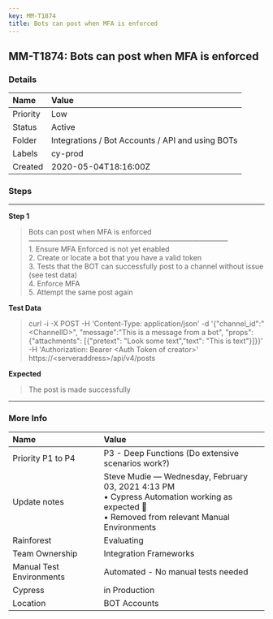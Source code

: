 ```yaml
---
key: MM-T1874
title: Bots can post when MFA is enforced
---
```


## MM-T1874: Bots can post when MFA is enforced

### Details

| Name     | Value                                            |
| :------- | :----------------------------------------------- |
| Priority | Low                                              |
| Status   | Active                                           |
| Folder   | Integrations / Bot Accounts / API and using BOTs |
| Labels   | cy-prod                                          |
| Created  | 2020-05-04T18:16:00Z                             |

### Steps

<hr/>

**Step 1**

> <article>Bots can post when MFA is enforced<br>————————————————————————————<br>1. Ensure MFA Enforced is not yet enabled<br>2. Create or locate a bot that you have a valid token<br>3. Tests that the BOT can successfully post to a channel without issue (see test data)<br>4. Enforce MFA<br>5. Attempt the same post again</article>

**Test Data**

> <article>curl -i -X POST -H 'Content-Type: application/json' -d '{"channel_id":"&lt;ChannelID&gt;", "message":"This is a message from a bot", "props":{"attachments": [{"pretext": "Look some text","text": "This is text"}]}}' -H 'Authorization: Bearer &lt;Auth Token of creator&gt;' https://&lt;serveraddress&gt;/api/v4/posts </article>

**Expected**

> <article>The post is made successfully</article>

<hr/>

### More Info

| Name                     | Value                                                                                                                                           |
| :----------------------- | :---------------------------------------------------------------------------------------------------------------------------------------------- |
| Priority P1 to P4        | P3 - Deep Functions (Do extensive scenarios work?)                                                                                              |
| Update notes             | Steve Mudie — Wednesday, February 03, 2021 4:13 PM<br>• Cypress Automation working as expected 🎉<br>• Removed from relevant Manual Environments |
| Rainforest               | Evaluating                                                                                                                                      |
| Team Ownership           | Integration Frameworks                                                                                                                          |
| Manual Test Environments | Automated - No manual tests needed                                                                                                              |
| Cypress                  | in Production                                                                                                                                   |
| Location                 | BOT Accounts                                                                                                                                    |
